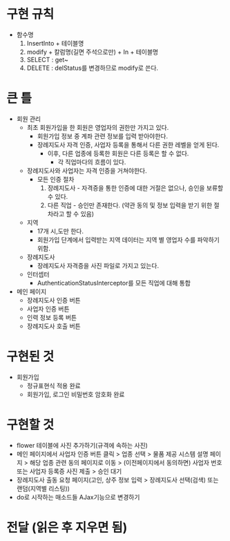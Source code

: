 # 구현 규칙
- 함수명
  1) InsertInto + 테이블명
  2) modify + 칼럼명(길면 주석으로만) + In + 테이블명
  3) SELECT : get~
  4) DELETE : delStatus를 변경하므로 modify로 쓴다.

# 큰 틀
- 회원 관리
  - 최초 회원가입을 한 회원은 영업자의 권한만 가지고 있다.
    - 회원가입 정보 중 계좌 관련 정보를 입력 받아야한다.
    - 장례지도사 자격 인증, 사업자 등록을 통해서 다른 권한 레벨을 얻게 된다.
      - 이후, 다른 업종에 등록한 회원은 다른 등록은 할 수 없다.
        - 각 직업마다의 흐름이 있다.  
  - 장례지도사와 사업자는 자격 인증을 거쳐야한다.
    - 모든 인증 절차
      1) 장례지도사 - 자격증을 통한 인증에 대한 거절은 없으나, 승인을 보류할 수 있다.
      2) 다른 직업  - 승인만 존재한다. (약관 동의 및 정보 입력을 받기 위한 절차라고 할 수 있음)
  - 지역
    - 17개 시,도만 한다.
    - 회원가입 단계에서 입력받는 지역 데이터는 지역 별 영업자 수를 파악하기 위함.
  - 장례지도사
    - 장례지도사 자격증을 사진 파일로 가지고 있는다.
  - 인터셉터
    - AuthenticationStatusInterceptor를 모든 직업에 대해 통합
- 메인 페이지
  - 장례지도사 인증 버튼
  - 사업자 인증 버튼
  - 인력 정보 등록 버튼
  - 장례지도사 호출 버튼

# 구현된 것
- 회원가입
  - 정규표현식 적용 완료
  - 회원가입, 로그인 비밀번호 암호화 완료

# 구현할 것
- flower 테이블에 사진 추가하기(규격에 속하는 사진)
- 메인 페이지에서 사업자 인증 버튼 클릭 > 업종 선택 > 물품 제공 시스템 설명 페이지 > 해당 업종 관련 동의 페이지로 이동 > (이전페이지에서 동의하면) 사업자 번호 또는 사업자 등록증 사진 제출 > 승인 대기
- 장례지도사 출동 요청 페이지(고인, 상주 정보 입력 > 장례지도사 선택(검색) 또는 랜덤(지역별 리스팅))
- do로 시작하는 매소드들 AJax기능으로 변경하기
# 전달 (읽은 후 지우면 됨)



   
